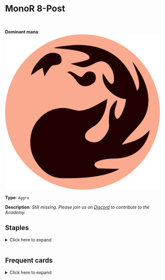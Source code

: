<!-- This page is automatically generated by Myr: do not update it manually. -->
<!-- Changes directly applied here will be lost. -->
<!-- If you plan to update this page, please update the template at https://github.com/Pauperformance/pauperformance-bot -->
<!-- Templates can be found under pauperformance-bot/resources/templates/ -->
# MonoR 8-Post
<br/>


**Dominant mana**: <img src="../resources/images/mana/R.png" class="dominant-mana-icon"/>

**Type**: `Aggro`

**Description**: _Still missing. Please join us on [Discord](https://discord.gg/fYQbpjjkQ3) to contribute to the Academy._


## **Staples**

<details>
  <summary>Click here to expand</summary>
<a href="https://scryfall.com/card/mrd/280/cloudpost"><img src="https://cards.scryfall.io/normal/front/2/f/2f28ecdc-a4f0-4327-a78c-340be41555ee.jpg" class="archetype-card rounded-image"/></a>
<a href="https://scryfall.com/card/ody/189/earth-rift"><img src="https://cards.scryfall.io/normal/front/e/2/e2e10742-77c9-4f91-81b2-37b2ac910f09.jpg" class="archetype-card rounded-image"/></a>
<a href="https://scryfall.com/card/2xm/255/expedition-map"><img src="https://cards.scryfall.io/normal/front/5/5/551c0a45-9515-4e51-84e5-79703832a661.jpg" class="archetype-card rounded-image"/></a>
<a href="https://scryfall.com/card/mh1/122/firebolt"><img src="https://cards.scryfall.io/normal/front/8/8/882b8f98-ee51-4c94-a3eb-c79eb2b50d78.jpg" class="archetype-card rounded-image"/></a>
<a href="https://scryfall.com/card/som/227/glimmerpost"><img src="https://cards.scryfall.io/normal/front/8/b/8b63efb6-249c-4f57-9af1-baffe938520c.jpg" class="archetype-card rounded-image"/></a>
<a href="https://scryfall.com/card/clu/141/lightning-bolt"><img src="https://cards.scryfall.io/normal/front/7/7/77c6fa74-5543-42ac-9ead-0e890b188e99.jpg" class="archetype-card rounded-image"/></a>
<a href="https://scryfall.com/card/mm3/103/molten-rain"><img src="https://cards.scryfall.io/normal/front/e/c/ecdd414b-3d9d-4347-acce-289209d09fc4.jpg" class="archetype-card rounded-image"/></a>
<a href="https://scryfall.com/card/clb/463/mountain"><img src="https://c1.scryfall.com/file/scryfall-cards/normal/front/0/a/0ab63e49-0869-4c7c-a033-d8e50032dd13.jpg" class="archetype-card rounded-image"/></a>
<a href="https://scryfall.com/card/ema/142/pyroblast"><img src="https://cards.scryfall.io/normal/front/b/0/b029eb9a-dd7a-40c2-96c4-0063d9cc002c.jpg" class="archetype-card rounded-image"/></a>
<a href="https://scryfall.com/card/gnt/40/rolling-thunder"><img src="https://cards.scryfall.io/normal/front/0/d/0df50703-5655-4bc4-adc9-d719c2da3bfd.jpg" class="archetype-card rounded-image"/></a>
<a href="https://scryfall.com/card/9ed/221/stone-rain"><img src="https://c1.scryfall.com/file/scryfall-cards/normal/front/d/2/d2334c10-fa96-4f8e-8187-c7ecc00cbac8.jpg" class="archetype-card rounded-image"/></a>
<a href="https://scryfall.com/card/cmm/6/ulamogs-crusher"><img src="https://cards.scryfall.io/normal/front/6/9/699c0f6f-b26b-4741-8140-8a6030cad127.jpg" class="archetype-card rounded-image"/></a>
</details><br/>



## **Frequent cards**

<details>
  <summary>Click here to expand</summary>
<a href="https://scryfall.com/card/cn2/157/flame-slash"><img src="https://cards.scryfall.io/normal/front/1/5/15affc1b-2ebb-4934-87a2-10e89eafe894.jpg" class="archetype-card rounded-image"/></a>
<a href="https://scryfall.com/card/mh2/280/gorilla-shaman"><img src="https://c1.scryfall.com/file/scryfall-cards/normal/front/c/8/c8f8ee19-3a88-40fa-85d8-386ffe06efd7.jpg" class="archetype-card rounded-image"/></a>
<a href="https://scryfall.com/card/usg/207/raze"><img src="https://cards.scryfall.io/normal/front/5/6/56d51b3c-24e9-41b6-b7cd-c70329e498ca.jpg" class="archetype-card rounded-image"/></a>
</details><br/>








